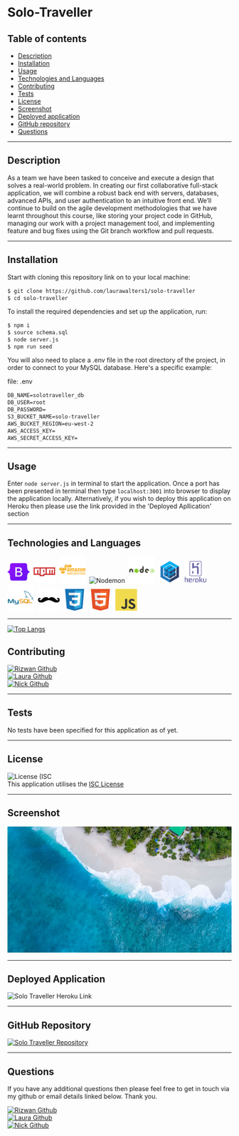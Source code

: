 # Solo-Traveller

## Table of contents

- [Description](#description)
- [Installation](#installation)
- [Usage](#usage)
- [Technologies and Languages](#technologies-and-languages)
- [Contributing](#contributing)
- [Tests](#tests)
- [License](#license)
- [Screenshot](#screenshot)
- [Deployed application](#deployed-application)
- [GitHub repository](#github-repository)
- [Questions](#questions)

---

## Description

As a team we have been tasked to conceive and execute a design that solves a real-world problem. In creating our first collaborative full-stack application, we will combine a robust back end with servers, databases, advanced APIs, and user authentication to an intuitive front end. We’ll continue to build on the agile development methodologies that we have learnt throughout this course, like storing your project code in GitHub, managing our work with a project management tool, and implementing feature and bug fixes using the Git branch workflow and pull requests.

---

## Installation

Start with cloning this repository link on to your local machine:

```
$ git clone https://github.com/laurawalters1/solo-traveller
$ cd solo-traveller
```

To install the required dependencies and set up the application, run:

```
$ npm i
$ source schema.sql
$ node server.js
$ npm run seed
```

You will also need to place a .env file in the root directory of the project, in order to connect to your MySQL database. Here's a specific example:

file: .env

```
DB_NAME=solotraveller_db
DB_USER=root
DB_PASSWORD=
S3_BUCKET_NAME=solo-traveller
AWS_BUCKET_REGION=eu-west-2
AWS_ACCESS_KEY=
AWS_SECRET_ACCESS_KEY=
```

<!-- AWS_BUCKET_NAME="solo-traveller"
AWS_BUCKET_REGION="eu-west-2"
AWS_ACCESS_KEY="AKIA2VOHTEYX########"
AWS_SECRET_KEY= -->

---

## Usage

Enter `node server.js` in terminal to start the application. Once a port has been presented in terminal then type `localhost:3001` into browser to display the application locally. Alternatively, if you wish to deploy this application on Heroku then please use the link provided in the 'Deployed Apllication' section

---

## Technologies and Languages

<div>
<img src="https://raw.githubusercontent.com/devicons/devicon/master/icons/bootstrap/bootstrap-original.svg" title="Bootstrap" alt="Bootstrap" width="50" height="50"/>&nbsp;
<img src="https://raw.githubusercontent.com/devicons/devicon/master/icons/npm/npm-original-wordmark.svg" title="npm" alt="npm" width="50" height="50"/>&nbsp;
<img src="https://raw.githubusercontent.com/devicons/devicon/master/icons/amazonwebservices/amazonwebservices-plain-wordmark.svg" title="AWS" alt="AWS" width="60" height="60"/>&nbsp;
<img src="https://cdn.freebiesupply.com/logos/large/2x/nodemon-logo-png-transparent.png" title="Nodemon" alt="Nodemon" width="50" height="50"/>&nbsp;
<img src="https://raw.githubusercontent.com/devicons/devicon/master/icons/nodejs/nodejs-original-wordmark.svg" title="NodeJS" alt="NodeJS" width="60" height="60"/>&nbsp;
<img src="https://raw.githubusercontent.com/devicons/devicon/master/icons/sequelize/sequelize-original.svg" title="Sequelize" alt="Sequelize UI" width="50" height="50"/>&nbsp;
<img src="https://raw.githubusercontent.com/devicons/devicon/master/icons/heroku/heroku-original-wordmark.svg" title="Heroku" alt="Heroku" width="50" height="50"/>&nbsp;
<img src="https://raw.githubusercontent.com/devicons/devicon/master/icons/mysql/mysql-original-wordmark.svg" title="MySQL"  alt="MySQL" width="60" height="60"/>&nbsp;
<img src="https://raw.githubusercontent.com/devicons/devicon/master/icons/handlebars/handlebars-original.svg" title="Handlebars" alt="Handlebars" width="50" height="50"/>&nbsp;
<img src="https://raw.githubusercontent.com/devicons/devicon/master/icons/css3/css3-original.svg" title="CSS3" alt="CSS" width="50" height="50"/>&nbsp;
<img src="https://raw.githubusercontent.com/devicons/devicon/master/icons/html5/html5-original.svg" title="HTML5" alt="HTML" width="50" height="50"/>&nbsp;
<img src="https://raw.githubusercontent.com/devicons/devicon/master/icons/javascript/javascript-original.svg" title="JavaScript" alt="JavaScript" width="50" height="50"/>&nbsp;
</div>

---

[![Top Langs](https://github-readme-stats.vercel.app/api/top-langs/?username=riz1ash786&layout=compact&theme=vision-friendly-dark)](https://github.com/riz1ash786/github-readme-stats)

## Contributing

<div id="badges">
  <a href="https://github.com/riz1ash786">
    <img src="https://img.shields.io/badge/profile-RIZWAN ASHRAF-blue?style=for-the-badge&logo=GITHUB&logoColor=white" alt="Rizwan Github"/>
  </a> <br />
  <a href="https://github.com/laurawalters1">
    <img src="https://img.shields.io/badge/profile-LAURA WALTERS-red?style=for-the-badge&logo=GITHUB&logoColor=white" alt="Laura Github"/>
  </a> <br />
  <a href="https://github.com/NKC27">
    <img src="https://img.shields.io/badge/profile-NICK CLARKE-success?style=for-the-badge&logo=GITHUB&logoColor=white" alt="Nick Github"/>
  </a>
</div>

---

## Tests

No tests have been specified for this application as of yet.

---

## License

![License (ISC](https://img.shields.io/badge/License-ISC-brightgreen?style=plastic&logo=appveyor.svg) <br />
This application utilises the [ISC License](https://opensource.org/licenses/ISC "License Link")

---

## Screenshot

![my tech blog](./public/images/bg-1.jpg)

---

## Deployed Application

<div id="badges">
  <!-- <a href="https://tranquil-garden-06194.herokuapp.com/"> -->
    <img src="https://img.shields.io/badge/heroku-Solo Traveller-blue?style=for-the-badge&logo=HEROKU&logoColor=white" alt="Solo Traveller Heroku Link"/>
  </a>
</div>

---

## GitHub Repository

<div id="badges">
  <a href="https://github.com/laurawalters1/solo-traveller">
    <img src="https://img.shields.io/badge/Repository-Solo Traveller-blue?style=for-the-badge&logo=GITHUB&logoColor=white" alt="Solo Traveller Repository"/>
  </a>
</div>

---

## Questions

If you have any additional questions then please feel free to get in touch via my github or email details linked below. Thank you.

<div id="badges">
  <a href="mailto:riz1ash786@gmail.com">
    <img src="https://img.shields.io/badge/EMAIL-RIZWAN ASHRAF-blue?style=for-the-badge&logo=&logoColor=white" alt="Rizwan Github"/>
  </a> <br />
  <a href="mailto:lauraewalters1098@gmail.com">
    <img src="https://img.shields.io/badge/EMAIL-LAURA WALTERS-red?style=for-the-badge&logo=&logoColor=white" alt="Laura Github"/>
  </a> <br />
  <a href="mailto:riz1ash786@gmail.com">
    <img src="https://img.shields.io/badge/EMAIL-NICK CLARKE-success?style=for-the-badge&logo=&logoColor=white" alt="Nick Github"/>
  </a>
</div>
